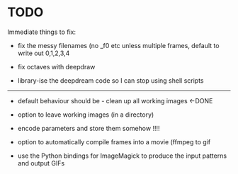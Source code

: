 TODO
====

Immediate things to fix:

* fix the messy filenames (no _f0 etc unless multiple frames, default
  to write out 0,1,2,3,4

* fix octaves with deepdraw

* library-ise the deepdream code so I can stop using shell scripts


--------------

* default behaviour should be - clean up all working images <-DONE

* option to leave working images (in a directory)

* encode parameters and store them somehow !!!!

* option to automatically compile frames into a movie (ffmpeg to gif




* use the Python bindings for ImageMagick to produce the input
  patterns and output GIFs
